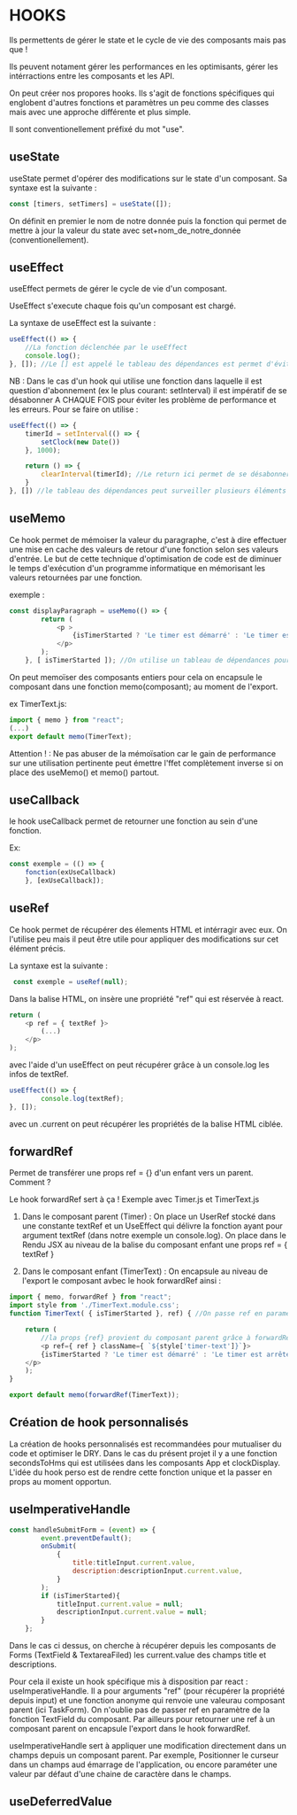# HOOKS

Ils permettents de gérer le state et le cycle de vie des composants mais pas que !

Ils peuvent notament gérer les performances en les optimisants, gérer les intérractions entre les composants et les API.

On peut créer nos propores hooks. Ils s'agit de fonctions spécifiques qui englobent d'autres fonctions et paramètres un peu comme des classes mais avec une approche différente et plus simple.

Il sont conventionellement préfixé du mot "use".

## useState

useState permet d'opérer des modifications sur le state d'un composant. Sa syntaxe est la suivante :

```js
const [timers, setTimers] = useState([]);
```

On définit en premier le nom de notre donnée puis la fonction qui permet de mettre à jour la valeur du state avec set+nom_de_notre_donnée (conventionellement).

## useEffect

useEffect permets de gérer le cycle de vie d'un composant.

UseEffect s'execute chaque fois qu'un composant est chargé.

La syntaxe de useEffect est la suivante :

```js
useEffect(() => {
    //La fonction déclenchée par le useEffect
    console.log();
}, []); //Le [] est appelé le tableau des dépendances est permet d'éviter le comportement de boucle infinie, le  hook ne s'execute aiinsi qu'une fois. On évite ainsi la mise à jour d'un composant. Si on veut surveiller le changement d'une valeur du composant on lui va devoir préciser dans le tableau des dépendances de quelle valeur il s'agit.

```

NB : Dans le cas d'un hook qui utilise une fonction dans laquelle il est question d'abonnement (ex le plus courant: setInterval) il est impératif de se désabonner A CHAQUE FOIS pour éviter les problème de performance et les erreurs. Pour se faire on utilise :

```js
useEffect(() => {
    timerId = setInterval(() => {
        setClock(new Date())
    }, 1000);

    return () => {
        clearInterval(timerId); //Le return ici permet de se désabonner de setInterval 
    }
}, []) //le tableau des dépendances peut surveiller plusieurs éléments on les sépare par des virgules tout simplement.
```

## useMemo

Ce hook permet de mémoiser la valeur du paragraphe, c'est à dire effectuer une mise en cache des valeurs de retour d'une fonction selon ses valeurs d'entrée. Le but de cette technique d'optimisation de code est de diminuer le temps d'exécution d'un programme informatique en mémorisant les valeurs retournées par une fonction.

exemple :

```js
const displayParagraph = useMemo(() => {
        return (
            <p >
                {isTimerStarted ? 'Le timer est démarré' : 'Le timer est arrêté' }
            </p>
        );
    }, [ isTimerStarted ]); //On utilise un tableau de dépendances pour empêcher le rechargement grace à useMemo du JSX retourné.
```

On peut memoïser des composants entiers pour cela on encapsule le composant dans une fonction memo(composant); au moment de l'export.

ex TimerText.js:

```js
import { memo } from "react";
(...)
export default memo(TimerText);
```

Attention ! : Ne pas abuser de la mémoïsation car le gain de performance sur une utilisation pertinente peut émettre l'ffet complètement inverse si on place des useMemo() et memo() partout.

## useCallback

le hook useCallback permet de retourner une fonction au sein d'une fonction.

Ex:

```js
const exemple = (() => {
    fonction(exUseCallback)
    }, [exUseCallback]);
```

## useRef

Ce hook permet de récupérer des élements HTML et intérragir avec eux. On l'utilise peu mais il peut être utile pour appliquer des modifications sur cet élément précis.

La syntaxe est la suivante :

```js
 const exemple = useRef(null);
```

Dans la balise HTML, on insère une propriété "ref" qui est réservée à react.

```js
return (
    <p ref = { textRef }>
        (...)
    </p>
);
```

avec l'aide d'un useEffect on peut récupérer grâce à un console.log les infos de textRef.

```js
useEffect(() => {
        console.log(textRef);
}, []);
```

avec un .current on peut récupérer les propriétés de la balise HTML ciblée.

## forwardRef

Permet de transférer une props ref = {} d'un enfant vers un parent.
Comment ?

Le hook forwardRef sert à ça ! Exemple avec Timer.js et TimerText.js

1. Dans le composant parent (Timer) :
On place un UserRef stocké dans une constante textRef et un UseEffect qui délivre la fonction ayant pour argument textRef (dans notre exemple un console.log).
On place dans le Rendu JSX au niveau de la balise du composant enfant une props ref = { textRef }

2. Dans le composant enfant (TimerText) :
On encapsule au niveau de l'export le composant avbec le hook forwardRef ainsi :

```js
import { memo, forwardRef } from "react";
import style from './TimerText.module.css';
function TimerText( { isTimerStarted }, ref) { //On passe ref en paramètre

    return (
        //la props {ref} provient du composant parent grâce à forwardRef.
        <p ref={ ref } className={ `${style['timer-text']}`}>
        {isTimerStarted ? 'Le timer est démarré' : 'Le timer est arrêté' }
    </p>
    );
}

export default memo(forwardRef(TimerText));
```

## Création de hook personnalisés

La création de hooks personnalisés est recommandées pour mutualiser du code et optimiser le DRY. Dans le cas du présent projet il y a une fonction secondsToHms qui est utilisées dans les composants App et clockDisplay. L'idée du hook perso est de rendre cette fonction unique et la passer en props au moment opportun.

## useImperativeHandle

```js
const handleSubmitForm = (event) => {
        event.preventDefault();
        onSubmit(
            {
                title:titleInput.current.value,
                description:descriptionInput.current.value,
            }
        );
        if (isTimerStarted){
            titleInput.current.value = null;
            descriptionInput.current.value = null;
        }
    };
```

Dans le cas ci dessus, on cherche à récupérer depuis les composants de Forms (TextField & TextareaFiled) les current.value des champs title et descriptions.

Pour cela il existe un hook spécifique mis à disposition par react : useImperativeHandle.
Il a pour arguments "ref" (pour récupérer la propriété depuis input) et une fonction anonyme qui renvoie une valeurau composant parent (ici TaskForm).
On n'oublie pas de passer ref en paramètre de la fonction TextField du composant.
Par ailleurs pour retourner une ref à un composant parent on encapsule l'export dans le hook forwardRef.

useImperativeHandle sert à appliquer une modification directement dans un champs depuis un composant parent. Par exemple, Positionner le curseur dans un champs aud émarrage de l'application, ou encore paraméter une valeur par défaut d'une chaine de caractère dans le champs.

## useDeferredValue
